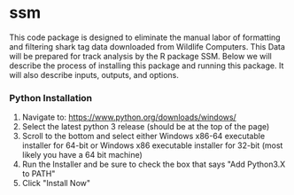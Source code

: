 # ssm
This code package is designed to eliminate the manual labor of formatting and filtering shark tag data downloaded from 
Wildlife Computers. This Data will be prepared for track analysis by the R package SSM. Below we will describe the 
process of installing this package and running this package. It will also describe inputs, outputs, and options.

### Python Installation
1) Navigate to: 
https://www.python.org/downloads/windows/
2) Select the latest python 3 release (should be at the top of the page)
3) Scroll to the bottom and select either Windows x86-64 executable installer for 64-bit or Windows x86 executable 
installer for 32-bit (most likely you have a 64 bit machine)
4) Run the Installer and be sure to check the box that says "Add Python3.X to PATH"
5) Click "Install Now"